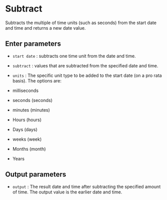 # Subtract

Subtracts the multiple of time units (such as seconds) from the start date and time and returns a new date value.

## Enter parameters

- `start date` : subtracts one time unit from the date and time.
- `subtract` : values that are subtracted from the specified date and time.
- `units` : The specific unit type to be added to the start date (on a pro rata basis). The options are:

- milliseconds
- seconds (seconds)
- minutes (minutes)
- Hours (hours)
- Days (days)
- weeks (week)
- Months (month)
- Years

## Output parameters

- `output` : The result date and time after subtracting the specified amount of time. The output value is the earlier date and time. 